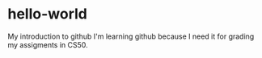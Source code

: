 # hello-world
My introduction to github
I'm learning github because I need it for grading my assigments in CS50.
